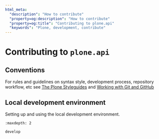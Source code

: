 ```yaml
---
html_meta:
  "description": "How to contribute"
  "property=og:description": "How to contribute"
  "property=og:title": "Contributing to plone.api"
  "keywords": "Plone, development, contribute"
---
```


# Contributing to `plone.api`

## Conventions

For rules and guidelines on syntax style, development process, repository workflow, etc see [The Plone Styleguides](https://docs.plone.org/develop/styleguide/) and [Working with Git and GitHub](https://docs.plone.org/develop/coredev/docs/git.html)

## Local development environment

Setting up and using the local development environment.

```{toctree}
:maxdepth: 2

develop
```
